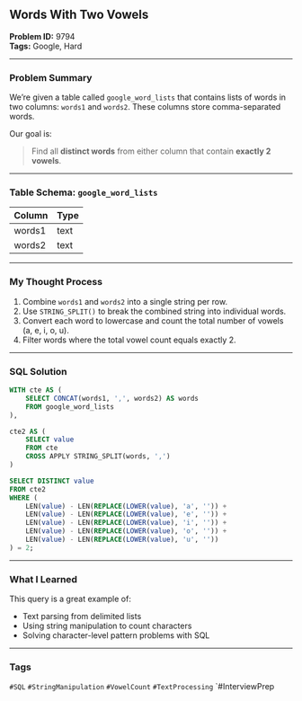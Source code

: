 ## Words With Two Vowels

**Problem ID:** 9794  
**Tags:** Google, Hard  

---

### Problem Summary

We’re given a table called `google_word_lists` that contains lists of words in two columns: `words1` and `words2`. These columns store comma-separated words.

Our goal is:
> Find all **distinct words** from either column that contain **exactly 2 vowels**.

---

### Table Schema: `google_word_lists`

| Column  | Type |
|---------|------|
| words1  | text |
| words2  | text |

---

### My Thought Process

1. Combine `words1` and `words2` into a single string per row.
2. Use `STRING_SPLIT()` to break the combined string into individual words.
3. Convert each word to lowercase and count the total number of vowels (a, e, i, o, u).
4. Filter words where the total vowel count equals exactly 2.

---

### SQL Solution

```sql
WITH cte AS (
    SELECT CONCAT(words1, ',', words2) AS words
    FROM google_word_lists
),

cte2 AS (
    SELECT value
    FROM cte
    CROSS APPLY STRING_SPLIT(words, ',')
)

SELECT DISTINCT value
FROM cte2
WHERE (
    LEN(value) - LEN(REPLACE(LOWER(value), 'a', '')) +
    LEN(value) - LEN(REPLACE(LOWER(value), 'e', '')) +
    LEN(value) - LEN(REPLACE(LOWER(value), 'i', '')) +
    LEN(value) - LEN(REPLACE(LOWER(value), 'o', '')) +
    LEN(value) - LEN(REPLACE(LOWER(value), 'u', ''))
) = 2;
```

---

### What I Learned

This query is a great example of:
- Text parsing from delimited lists
- Using string manipulation to count characters
- Solving character-level pattern problems with SQL

---

### Tags
`#SQL` `#StringManipulation` `#VowelCount` `#TextProcessing` `#InterviewPrep
